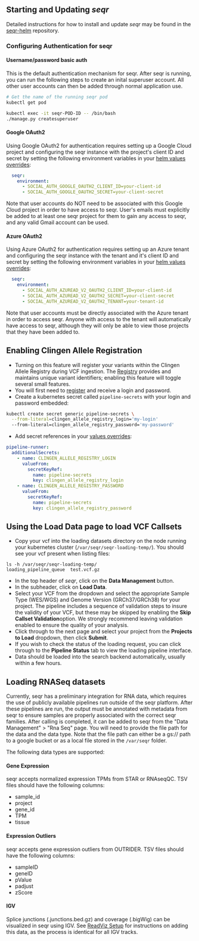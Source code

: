 ## Starting and Updating *seqr*

Detailed instructions for how to install and update *seqr* may be found in the [seqr-helm](https://github.com/broadinstitute/seqr-helm) repository. 

### Configuring Authentication for seqr

#### Username/password basic auth
This is the default authentication mechanism for seqr. After seqr is running, you can run the following steps to create an inital superuser account. 
All other user accounts can then be added through normal application use.

```bash
# Get the name of the running seqr pod
kubectl get pod

kubectl exec -it seqr-POD-ID -- /bin/bash
./manage.py createsuperuser
```

#### Google OAuth2
Using Google OAuth2 for authentication requires setting up a Google Cloud project and configuring the seqr instance 
with the project's client ID and secret by setting the following environment variables in your [helm values overrides](https://github.com/broadinstitute/seqr-helm?tab=readme-ov-file#valuesenvironment-overrides):
```yaml
  seqr:
    environment:
      - SOCIAL_AUTH_GOOGLE_OAUTH2_CLIENT_ID=your-client-id
      - SOCIAL_AUTH_GOOGLE_OAUTH2_SECRET=your-client-secret
```
Note that user accounts do NOT need to be associated with this Google Cloud 
project in order to have access to seqr. User's emails must explicitly be added to at least one seqr project for them to
gain any access to seqr, and any valid Gmail account can be used.

#### Azure OAuth2
Using Azure OAuth2 for authentication requires setting up an Azure tenant and configuring the seqr instance with the 
tenant and it's client ID and secret by setting the following environment variables in your [helm values overrides](https://github.com/broadinstitute/seqr-helm?tab=readme-ov-file#valuesenvironment-overrides):
```yaml
  seqr:
    environment:
      - SOCIAL_AUTH_AZUREAD_V2_OAUTH2_CLIENT_ID=your-client-id
      - SOCIAL_AUTH_AZUREAD_V2_OAUTH2_SECRET=your-client-secret
      - SOCIAL_AUTH_AZUREAD_V2_OAUTH2_TENANT=your-tenant-id 
```
Note that user accounts must be directly associated with the Azure tenant in order to access seqr. Anyone with access
to the tenant will automatically have access to seqr, although they will only be able to view those projects that they 
have been added to.

## Enabling Clingen Allele Registration
- Turning on this feature will register your variants within the Clingen Allele Registry during VCF ingestion. The [Registry](https://reg.clinicalgenome.org/redmine/projects/registry/genboree_registry/landing) provides and maintains unique variant identifiers; enabling this feature will toggle several small features.
- You will first need to [register](https://reg.clinicalgenome.org/cg-prof/new) and receive a login and password.
- Create a kubernetes secret called `pipeline-secrets` with your login and password embedded:
```bash
kubectl create secret generic pipeline-secrets \
  --from-literal=clingen_allele_registry_login='my-login'
  --from-literal=clingen_allele_registry_password='my-password'
```
- Add secret references in your [values overrides](https://github.com/broadinstitute/seqr-helm?tab=readme-ov-file#valuesenvironment-overrides):
```yaml
pipeline-runner:
  additionalSecrets:
    - name: CLINGEN_ALLELE_REGISTRY_LOGIN
      valueFrom:
        secretKeyRef:
          name: pipeline-secrets
          key: clingen_allele_registry_login
    - name: CLINGEN_ALLELE_REGISTRY_PASSWORD
      valueFrom:
        secretKeyRef:
          name: pipeline-secrets
          key: clingen_allele_registry_password
```

## Using the Load Data page to load VCF Callsets
- Copy your vcf into the loading datasets directory on the node running your kubernetes cluster (`/var/seqr/seqr-loading-temp/`).  You should see your vcf present when listing files:
```
ls -h /var/seqr/seqr-loading-temp/
loading_pipeline_queue  test.vcf.gz
```
- In the top header of *seqr*, click on the **Data Management** button.
- In the subheader, click on **Load Data**.
- Select your VCF from the dropdown and select the appropriate Sample Type (WES/WGS) and Genome Version (GRCh37/GRCh38) for your project.  The pipeline includes a sequence of validation steps to insure the validity of your VCF, but these may be skipped by enabling the **Skip Callset Validation**option.  We strongly recommend leaving validation enabled to ensure the quality of your analysis.
- Click through to the next page and select your project from the **Projects to Load** dropdown, then click **Submit**.
- If you wish to check the status of the loading request, you can click through to the **Pipeline Status** tab to view the loading pipeline interface.
- Data should be loaded into the search backend automatically, usually within a few hours.

## Loading RNASeq datasets

Currently, seqr has a preliminary integration for RNA data, which requires the use of publicly available 
pipelines run outside of the seqr platform. After these pipelines are run, the output must be annotated with metadata 
from seqr to ensure samples are properly associated with the correct seqr families. After calling is completed, it can
be added to seqr from the "Data Management" > "Rna Seq" page. You will need to provide the file path for the data and the 
data type. Note that the file path can either be a gs:// path to a google bucket or as a local file stored in the `/var/seqr` folder. 

The following data types are supported:

#### Gene Expression

seqr accepts normalized expression TPMs from STAR or RNAseqQC. TSV files should have the following columns:

- sample_id
- project
- gene_id
- TPM
- tissue

#### Expression Outliers

seqr accepts gene expression outliers from OUTRIDER.  TSV files should have the following columns:

- sampleID
- geneID
- pValue
- padjust
- zScore

#### IGV

Splice junctions (.junctions.bed.gz) and coverage (.bigWig) can be visualized in seqr using IGV.
See [ReadViz Setup](READVIZ_SETUP.md) for 
instructions on adding this data, as the process is identical for all IGV tracks. 
